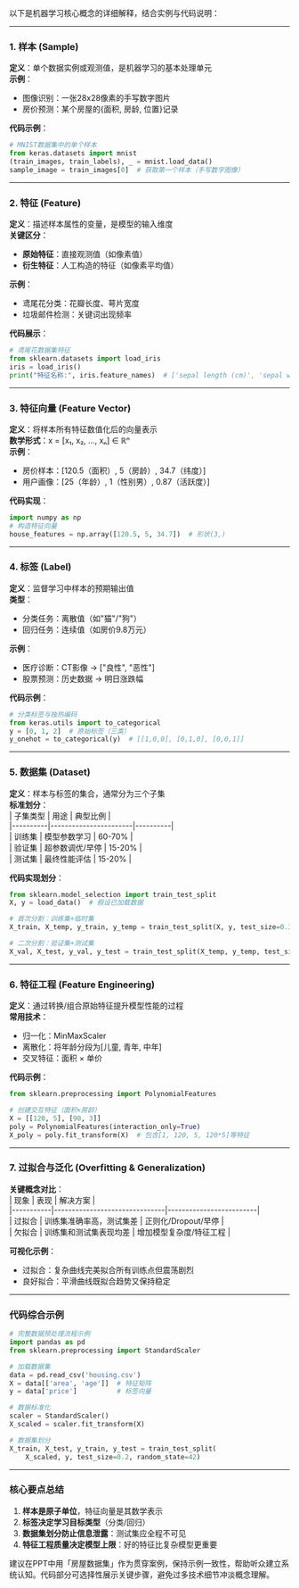 以下是机器学习核心概念的详细解释，结合实例与代码说明：

---

### **1. 样本 (Sample)**
**定义**：单个数据实例或观测值，是机器学习的基本处理单元  
**示例**：  
- 图像识别：一张28x28像素的手写数字图片  
- 房价预测：某个房屋的{面积, 房龄, 位置}记录  

**代码示例**：
```python
# MNIST数据集中的单个样本
from keras.datasets import mnist
(train_images, train_labels), _ = mnist.load_data()
sample_image = train_images[0]  # 获取第一个样本（手写数字图像）
```

---

### **2. 特征 (Feature)**
**定义**：描述样本属性的变量，是模型的输入维度  
**关键区分**：  
- **原始特征**：直接观测值（如像素值）  
- **衍生特征**：人工构造的特征（如像素平均值）  

**示例**：  
- 鸢尾花分类：花瓣长度、萼片宽度  
- 垃圾邮件检测：关键词出现频率  

**代码展示**：
```python
# 鸢尾花数据集特征
from sklearn.datasets import load_iris
iris = load_iris()
print("特征名称:", iris.feature_names)  # ['sepal length (cm)', 'sepal width (cm)', ...]
```

---

### **3. 特征向量 (Feature Vector)**
**定义**：将样本所有特征数值化后的向量表示  
**数学形式**：x = [x₁, x₂, ..., xₙ] ∈ ℝⁿ  
**示例**：  
- 房价样本：[120.5（面积）, 5（房龄）, 34.7（纬度）]  
- 用户画像：[25（年龄）, 1（性别男）, 0.87（活跃度）]  

**代码实现**：
```python
import numpy as np
# 构造特征向量
house_features = np.array([120.5, 5, 34.7])  # 形状(3,)
```

---

### **4. 标签 (Label)**
**定义**：监督学习中样本的预期输出值  
**类型**：  
- 分类任务：离散值（如"猫"/"狗"）  
- 回归任务：连续值（如房价9.8万元）  

**示例**：  
- 医疗诊断：CT影像 → ["良性", "恶性"]  
- 股票预测：历史数据 → 明日涨跌幅  

**代码示例**：
```python
# 分类标签与独热编码
from keras.utils import to_categorical
y = [0, 1, 2]  # 原始标签（三类）
y_onehot = to_categorical(y)  # [[1,0,0], [0,1,0], [0,0,1]]
```

---

### **5. 数据集 (Dataset)**
**定义**：样本与标签的集合，通常分为三个子集  
**标准划分**：  
| 子集类型 | 用途                  | 典型比例 |  
|----------|-----------------------|----------|  
| 训练集   | 模型参数学习          | 60-70%   |  
| 验证集   | 超参数调优/早停       | 15-20%   |  
| 测试集   | 最终性能评估          | 15-20%   |  

**代码实现划分**：
```python
from sklearn.model_selection import train_test_split
X, y = load_data()  # 假设已加载数据

# 首次分割：训练集+临时集
X_train, X_temp, y_train, y_temp = train_test_split(X, y, test_size=0.3)

# 二次分割：验证集+测试集
X_val, X_test, y_val, y_test = train_test_split(X_temp, y_temp, test_size=0.5)
```

---

### **6. 特征工程 (Feature Engineering)**
**定义**：通过转换/组合原始特征提升模型性能的过程  
**常用技术**：  
- 归一化：MinMaxScaler  
- 离散化：将年龄分段为[儿童, 青年, 中年]  
- 交叉特征：面积 × 单价  

**代码示例**：
```python
from sklearn.preprocessing import PolynomialFeatures

# 创建交互特征（面积×房龄）
X = [[120, 5], [90, 3]]
poly = PolynomialFeatures(interaction_only=True)
X_poly = poly.fit_transform(X)  # 包含[1, 120, 5, 120*5]等特征
```

---

### **7. 过拟合与泛化 (Overfitting & Generalization)**
**关键概念对比**：  
| 现象      | 表现                          | 解决方案                |  
|-----------|-------------------------------|-------------------------|  
| 过拟合    | 训练集准确率高，测试集差      | 正则化/Dropout/早停     |  
| 欠拟合    | 训练集和测试集表现均差        | 增加模型复杂度/特征工程 |  

**可视化示例**：  
- 过拟合：复杂曲线完美拟合所有训练点但震荡剧烈  
- 良好拟合：平滑曲线既拟合趋势又保持稳定  

---

### **代码综合示例**
```python
# 完整数据预处理流程示例
import pandas as pd
from sklearn.preprocessing import StandardScaler

# 加载数据集
data = pd.read_csv('housing.csv')
X = data[['area', 'age']]  # 特征矩阵
y = data['price']          # 标签向量

# 数据标准化
scaler = StandardScaler()
X_scaled = scaler.fit_transform(X)

# 数据集划分
X_train, X_test, y_train, y_test = train_test_split(
    X_scaled, y, test_size=0.2, random_state=42)
```

---

### **核心要点总结**
1. **样本是原子单位**，特征向量是其数学表示  
2. **标签决定学习目标类型**（分类/回归）  
3. **数据集划分防止信息泄露**：测试集应全程不可见  
4. **特征工程质量决定模型上限**：好的特征比复杂模型更重要  

建议在PPT中用「房屋数据集」作为贯穿案例，保持示例一致性，帮助听众建立系统认知。代码部分可选择性展示关键步骤，避免过多技术细节冲淡概念理解。

